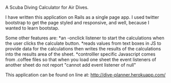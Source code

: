 A Scuba Diving Calculator for Air Dives.

I have written this application on Rails as a single page app. I used twitter bootstrap to get the page styled and responsive, and well, because I wanted to learn bootstap.

Some other features are:
*an -onclick listener to start the calculations when the user clicks the calculate button.
*reads values from text boxes in JS to provide data for the calculations then writes the results of the calculations into the results area of the sheet.
*controlller specific Javascript comes from .coffee files so that when you load one sheet the event listeners of another sheet do not report "cannot add event listener of null"

This application can be found on line at:
http://dive-planner.herokuapp.com/  